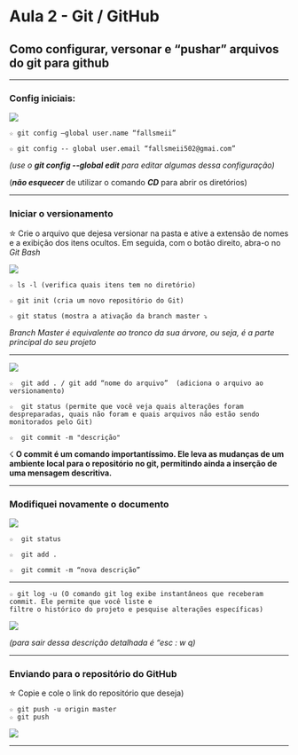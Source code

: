 # Aula 2 - Git / GitHub

## Como configurar, versonar e “pushar” arquivos do git para github
---
### Config iniciais:

<img src=um.png>

    ☆ git config —global user.name “fallsmeii”

    ☆ git config -- global user.email “fallsmeii502@gmai.com”

*(use o **git config  --global edit** para editar algumas dessa configuração)* 

(***não esquecer*** de utilizar o comando ***CD*** para abrir os diretórios)

---

###  Iniciar o versionamento
✮ Crie o arquivo que dejesa versionar na pasta e ative a extensão de nomes e a exibição dos itens ocultos. Em seguida, com o botão direito, abra-o no *Git Bash*

<img src=dois.png>


    ☆ ls -l (verifica quais itens tem no diretório)

    ☆ git init (cria um novo repositório do Git)

    ☆ git status (mostra a ativação da branch master ⤵
*Branch Master é equivalente ao tronco da sua árvore, ou seja, é a parte principal do seu projeto* 

---
<img src=tres.png>

    ☆  git add . / git add “nome do arquivo”  (adiciona o arquivo ao versionamento)

    ☆  git status (permite que você veja quais alterações foram despreparadas, quais não foram e quais arquivos não estão sendo monitorados pelo Git)

    ☆  git commit -m "descrição" 
  ☇ **O commit é um comando importantíssimo.  Ele leva as mudanças de um ambiente local para o repositório no git, permitindo ainda a inserção de uma mensagem descritiva.**
  
  ---
### Modifiquei novamente o documento ###

<img src=quatro.png>

    ☆  git status 

    ☆  git add .

    ☆  git commit -m “nova descrição”

---
    ☆ git log -u (O comando git log exibe instantâneos que receberam commit. Ele permite que você liste e
    filtre o histórico do projeto e pesquise alterações específicas)
<img src=cinco.png>

*(para sair dessa descrição detalhada é “esc : w q)*

---


### Enviando para o repositório do GitHub ###

✮ Copie e cole o link do repositório que deseja)

    ☆ git push -u origin master 
    ☆ git push 
<img src=seis.png>

---